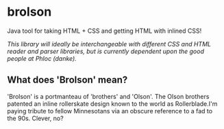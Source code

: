 brolson
=======

Java tool for taking HTML + CSS and getting HTML with inlined CSS!


_This library will ideally be interchangeable with different CSS and HTML reader and parser libraries, but is currently dependent upon the good people at Phloc (danke)._

What does 'Brolson' mean?
-------------------------
'Brolson' is a portmanteau of 'brothers' and 'Olson'.  The Olson brothers patented an inline rollerskate design known to the world as Rollerblade.I'm paying tribute to fellow Minnesotans via an obscure reference to a fad to the 90s.  Clever, no?
